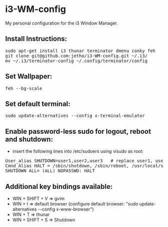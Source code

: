 i3-WM-config
============

My personal configuration for the i3 Window Manager. 

Install Instructions:
---------------------
<pre>
sudo apt-get install i3 thunar terminator dmenu conky feh
git clone git@github.com:jetho/i3-WM-config.git ~/.i3/
mv ~/.i3/terminator-config ~/.config/terminator/config
</pre>

Set Wallpaper:
--------------
<pre>feh --bg-scale <image></pre>

Set default terminal:
---------------------
<pre>sudo update-alternatives --config x-terminal-emulator</pre>

Enable password-less sudo for logout, reboot and shutdown:
----------------------------------------------------------
- insert the following lines into /etc/sudoers using visudo as root:
<pre>
User_alias SHUTDOWN=user1,user2,user3   # replace user1, user2 etc. with the real user names
Cmnd_Alias HALT = /sbin/shutdown, /sbin/reboot, /usr/local/sbin/psadadmin
SHUTDOWN ALL= (ALL) NOPASSWD: HALT
</pre>

Additional key bindings available:
----------------------------------
- WIN + SHIFT + V => gvim
- WIN + I => default browser (configure default browser: "sudo update-alternatives --config x-www-browser")
- WIN + T => thunar
- WIN + SHIFT + S => Shutdown
